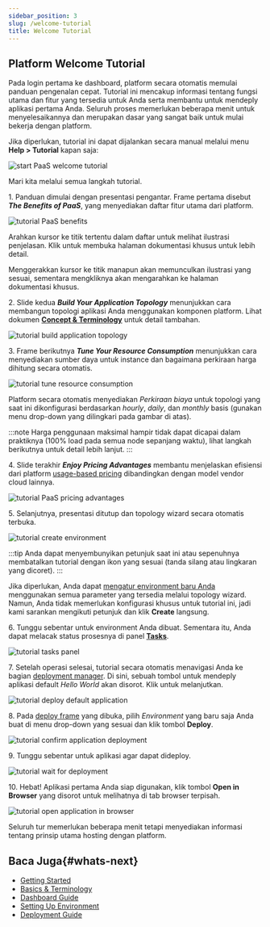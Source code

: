 ```yaml
---
sidebar_position: 3
slug: /welcome-tutorial
title: Welcome Tutorial
---
```

## Platform Welcome Tutorial

Pada login pertama ke dashboard, platform secara otomatis memulai panduan pengenalan cepat. Tutorial ini mencakup informasi tentang fungsi utama dan fitur yang tersedia untuk Anda serta membantu untuk mendeply aplikasi pertama Anda. Seluruh proses memerlukan beberapa menit untuk menyelesaikannya dan merupakan dasar yang sangat baik untuk mulai bekerja dengan platform.

Jika diperlukan, tutorial ini dapat dijalankan secara manual melalui menu **Help > Tutorial** kapan saja:

![start PaaS welcome tutorial](#)

Mari kita melalui semua langkah tutorial.

1\. Panduan dimulai dengan presentasi pengantar. Frame pertama disebut _**The Benefits of PaaS**_, yang menyediakan daftar fitur utama dari platform.

![tutorial PaaS benefits](#)

Arahkan kursor ke titik tertentu dalam daftar untuk melihat ilustrasi penjelasan. Klik untuk membuka halaman dokumentasi khusus untuk lebih detail.

Menggerakkan kursor ke titik manapun akan memunculkan ilustrasi yang sesuai, sementara mengkliknya akan mengarahkan ke halaman dokumentasi khusus.

2\. Slide kedua _**Build Your Application Topology**_ menunjukkan cara membangun topologi aplikasi Anda menggunakan komponen platform. Lihat dokumen [**Concept & Terminology**](<https://docs.dewacloud.com/docs/paas-components-definition/>) untuk detail tambahan.

![tutorial build application topology](#)

3\. Frame berikutnya _**Tune Your Resource Consumption**_ menunjukkan cara menyediakan sumber daya untuk instance dan bagaimana perkiraan harga dihitung secara otomatis.

![tutorial tune resource consumption](#)

Platform secara otomatis menyediakan _Perkiraan biaya_ untuk topologi yang saat ini dikonfigurasi berdasarkan _hourly_, _daily_, dan _monthly_ basis (gunakan menu drop-down yang dilingkari pada gambar di atas).

:::note
Harga penggunaan maksimal hampir tidak dapat dicapai dalam praktiknya (100% load pada semua node sepanjang waktu), lihat langkah berikutnya untuk detail lebih lanjut.
:::

4\. Slide terakhir _**Enjoy Pricing Advantages**_ membantu menjelaskan efisiensi dari platform [usage-based pricing](<https://docs.dewacloud.com/docs/pricing-model/>) dibandingkan dengan model vendor cloud lainnya.

![tutorial PaaS pricing advantages](#)

5\. Selanjutnya, presentasi ditutup dan topology wizard secara otomatis terbuka.

![tutorial create environment](#)

:::tip
Anda dapat menyembunyikan petunjuk saat ini atau sepenuhnya membatalkan tutorial dengan ikon yang sesuai (tanda silang atau lingkaran yang dicoret).
:::

Jika diperlukan, Anda dapat [mengatur environment baru Anda](<https://docs.dewacloud.com/docs/setting-up-environment/>) menggunakan semua parameter yang tersedia melalui topology wizard. Namun, Anda tidak memerlukan konfigurasi khusus untuk tutorial ini, jadi kami sarankan mengikuti petunjuk dan klik **Create** langsung.

6\. Tunggu sebentar untuk environment Anda dibuat. Sementara itu, Anda dapat melacak status prosesnya di panel **[Tasks](<https://docs.dewacloud.com/docs/dashboard-guide#tasks>)**.

![tutorial tasks panel](#)

7\. Setelah operasi selesai, tutorial secara otomatis menavigasi Anda ke bagian [deployment manager](<https://docs.dewacloud.com/docs/deployment-manager/>). Di sini, sebuah tombol untuk mendeply aplikasi default _Hello World_ akan disorot. Klik untuk melanjutkan.

![tutorial deploy default application](#)

8\. Pada [deploy frame](<https://docs.dewacloud.com/docs/deployment-guide#archive>) yang dibuka, pilih _Environment_ yang baru saja Anda buat di menu drop-down yang sesuai dan klik tombol **Deploy**.

![tutorial confirm application deployment](#)

9\. Tunggu sebentar untuk aplikasi agar dapat dideploy.

![tutorial wait for deployment](#)

10\. Hebat! Aplikasi pertama Anda siap digunakan, klik tombol **Open in Browser** yang disorot untuk melihatnya di tab browser terpisah.

![tutorial open application in browser](#)

Seluruh tur memerlukan beberapa menit tetapi menyediakan informasi tentang prinsip utama hosting dengan platform.

## Baca Juga{#whats-next}

  * [Getting Started](<https://docs.dewacloud.com/docs/getting-started/>)
  * [Basics & Terminology](<https://docs.dewacloud.com/docs/paas-components-definition/>)
  * [Dashboard Guide](<https://docs.dewacloud.com/docs/dashboard-guide/>)
  * [Setting Up Environment](<https://docs.dewacloud.com/docs/setting-up-environment/>)
  * [Deployment Guide](<https://docs.dewacloud.com/docs/deployment-guide/>)